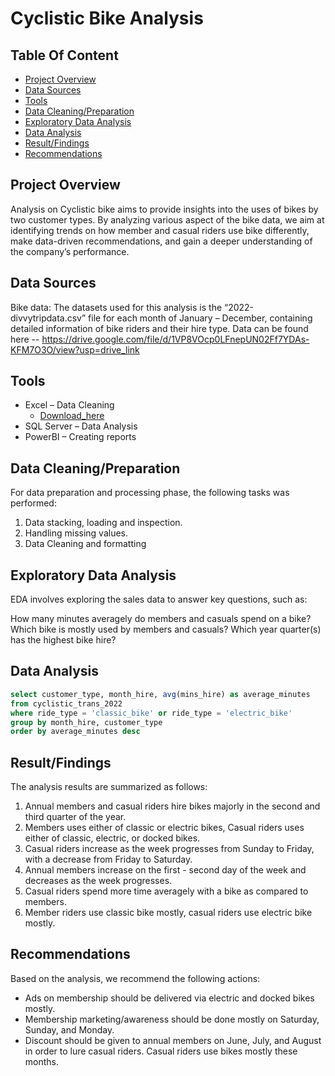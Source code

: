 
# Cyclistic Bike Analysis


## Table Of Content


- [Project Overview](#project-overview)
- [Data Sources](#data-sources)
- [Tools](#tools)
-	[Data Cleaning/Preparation](#data-cleaningpreparation)
-	[Exploratory Data Analysis](#exploratory-data-analysis)
-	[Data Analysis](#data-analysis)
-	[Result/Findings](result/findings)
-	[Recommendations](#recommendations)


## Project Overview
Analysis on Cyclistic bike aims to provide insights into the uses of bikes by two customer types. By analyzing various aspect of the bike data, we aim at identifying trends on how member and casual riders use bike differently, make data-driven recommendations, and gain a deeper understanding of the company’s performance.

## Data Sources
Bike data: The datasets used for this analysis is the “2022-divvytripdata.csv” file for each month of January – December, containing detailed information of bike riders and their hire type.
Data can be found here -- https://drive.google.com/file/d/1VP8VOcp0LFnepUN02Ff7YDAs-KFM7O3O/view?usp=drive_link

## Tools
- Excel – Data Cleaning 
  -	[Download_here](https://microsoft.com)
- SQL Server – Data Analysis
- PowerBI – Creating reports

## Data Cleaning/Preparation
For data preparation and processing phase, the following tasks was performed:
1. Data stacking, loading and inspection.
2. Handling missing values.
3. Data Cleaning and formatting

## Exploratory Data Analysis
EDA involves exploring the sales data to answer key questions, such as:

How many minutes averagely do members and casuals spend on a bike?
Which bike is mostly used by members and casuals?
Which year quarter(s) has the highest bike hire?

## Data Analysis

```sql
select customer_type, month_hire, avg(mins_hire) as average_minutes
from cyclistic_trans_2022
where ride_type = 'classic_bike' or ride_type = 'electric_bike'
group by month_hire, customer_type
order by average_minutes desc
```

## Result/Findings
The analysis results are summarized as follows:
1. Annual members and casual riders hire bikes majorly in the second and third quarter of the year.
2. Members uses either of classic or electric bikes, Casual riders uses either of classic, electric, or docked bikes.
3. Casual riders increase as the week progresses from Sunday to Friday, with a decrease from Friday to Saturday.
4. Annual members increase on the first - second day of the week and decreases as the week progresses.
5. Casual riders spend more time averagely with a bike as compared to members.
6. Member riders use classic bike mostly, casual riders use electric bike mostly.

## Recommendations
Based on the analysis, we recommend the following actions:
-	Ads on membership should be delivered via electric and docked bikes mostly.
-	Membership marketing/awareness should be done mostly on Saturday, Sunday, and Monday.
-	Discount should be given to annual members on June, July, and August in order to lure casual riders. Casual riders use bikes mostly these months.



   





